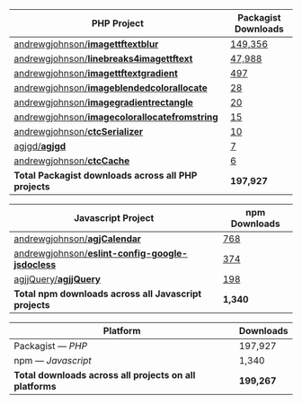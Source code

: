 PHP Project|Packagist Downloads
-----------|-------------------
[andrewgjohnson/**imagettftextblur**](https://github.com/andrewgjohnson/imagettftextblur)|[149,356](https://packagist.org/packages/andrewgjohnson/imagettftextblur/stats)
[andrewgjohnson/**linebreaks4imagettftext**](https://github.com/andrewgjohnson/linebreaks4imagettftext)|[47,988](https://packagist.org/packages/andrewgjohnson/linebreaks4imagettftext/stats)
[andrewgjohnson/**imagettftextgradient**](https://github.com/andrewgjohnson/imagettftextgradient)|[497](https://packagist.org/packages/andrewgjohnson/imagettftextgradient/stats)
[andrewgjohnson/**imageblendedcolorallocate**](https://github.com/andrewgjohnson/imageblendedcolorallocate)|[28](https://packagist.org/packages/andrewgjohnson/imageblendedcolorallocate/stats)
[andrewgjohnson/**imagegradientrectangle**](https://github.com/andrewgjohnson/imagegradientrectangle)|[20](https://packagist.org/packages/andrewgjohnson/imagegradientrectangle/stats)
[andrewgjohnson/**imagecolorallocatefromstring**](https://github.com/andrewgjohnson/imagecolorallocatefromstring)|[15](https://packagist.org/packages/andrewgjohnson/imagecolorallocatefromstring/stats)
[andrewgjohnson/**ctcSerializer**](https://github.com/andrewgjohnson/ctcSerializer)|[10](https://packagist.org/packages/andrewgjohnson/ctc-serializer/stats)
[agjgd/**agjgd**](https://github.com/agjgd/agjgd)|[7](https://packagist.org/packages/agjgd/agjgd/stats)
[andrewgjohnson/**ctcCache**](https://github.com/andrewgjohnson/ctcCache)|[6](https://packagist.org/packages/andrewgjohnson/ctc-cache/stats)
**Total Packagist downloads across all PHP projects**|**197,927**

Javascript Project|npm Downloads
------------------|-------------
[andrewgjohnson/**agjCalendar**](https://github.com/andrewgjohnson/agjCalendar)|[768](https://www.npmjs.com/package/agjcalendar)
[andrewgjohnson/**eslint-config-google-jsdocless**](https://github.com/andrewgjohnson/eslint-config-google-jsdocless)|[374](https://www.npmjs.com/package/eslint-config-google-jsdocless)
[agjjQuery/**agjjQuery**](https://github.com/agjjQuery/agjjQuery)|[198](https://www.npmjs.com/package/@agjjquery/agjjquery)
**Total npm downloads across all Javascript projects**|**1,340**

Platform|Downloads
--------|---------
Packagist — *PHP*|197,927
npm — *Javascript*|1,340
**Total downloads across all projects on all platforms**|**199,267**
